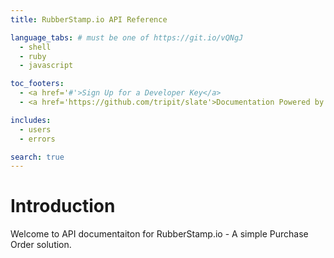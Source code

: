 ```yaml
---
title: RubberStamp.io API Reference

language_tabs: # must be one of https://git.io/vQNgJ
  - shell
  - ruby
  - javascript

toc_footers:
  - <a href='#'>Sign Up for a Developer Key</a>
  - <a href='https://github.com/tripit/slate'>Documentation Powered by Slate</a>

includes:
  - users
  - errors

search: true
---
```


# Introduction

Welcome to API documentaiton for RubberStamp.io - A simple Purchase Order solution.
